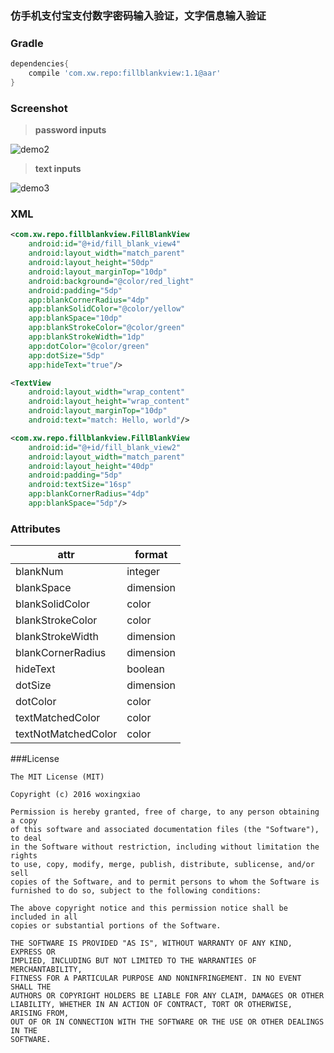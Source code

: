 ### 仿手机支付宝支付数字密码输入验证，文字信息输入验证

### Gradle
```groovy
dependencies{
    compile 'com.xw.repo:fillblankview:1.1@aar'
}
```

### Screenshot

>**password inputs**

![demo2](https://github.com/woxingxiao/FillBlankViewDemo/blob/master/screenshots/demo2.png)

>**text inputs**

![demo3](https://github.com/woxingxiao/FillBlankViewDemo/blob/master/screenshots/demo3.png)

### XML
```xml
<com.xw.repo.fillblankview.FillBlankView
    android:id="@+id/fill_blank_view4"
    android:layout_width="match_parent"
    android:layout_height="50dp"
    android:layout_marginTop="10dp"
    android:background="@color/red_light"
    android:padding="5dp"
    app:blankCornerRadius="4dp"
    app:blankSolidColor="@color/yellow"
    app:blankSpace="10dp"
    app:blankStrokeColor="@color/green"
    app:blankStrokeWidth="1dp"
    app:dotColor="@color/green"
    app:dotSize="5dp"
    app:hideText="true"/>
```
```xml
<TextView
    android:layout_width="wrap_content"
    android:layout_height="wrap_content"
    android:layout_marginTop="10dp"
    android:text="match: Hello, world"/>

<com.xw.repo.fillblankview.FillBlankView
    android:id="@+id/fill_blank_view2"
    android:layout_width="match_parent"
    android:layout_height="40dp"
    android:padding="5dp"
    android:textSize="16sp"
    app:blankCornerRadius="4dp"
    app:blankSpace="5dp"/>
```  

### Attributes
attr | format
-------- | ---
blankNum|integer
blankSpace|dimension
blankSolidColor|color
blankStrokeColor|color
blankStrokeWidth|dimension
blankCornerRadius|dimension
hideText|boolean
dotSize|dimension
dotColor|color
textMatchedColor|color
textNotMatchedColor|color

###License
```
The MIT License (MIT)

Copyright (c) 2016 woxingxiao

Permission is hereby granted, free of charge, to any person obtaining a copy
of this software and associated documentation files (the "Software"), to deal
in the Software without restriction, including without limitation the rights
to use, copy, modify, merge, publish, distribute, sublicense, and/or sell
copies of the Software, and to permit persons to whom the Software is
furnished to do so, subject to the following conditions:

The above copyright notice and this permission notice shall be included in all
copies or substantial portions of the Software.

THE SOFTWARE IS PROVIDED "AS IS", WITHOUT WARRANTY OF ANY KIND, EXPRESS OR
IMPLIED, INCLUDING BUT NOT LIMITED TO THE WARRANTIES OF MERCHANTABILITY,
FITNESS FOR A PARTICULAR PURPOSE AND NONINFRINGEMENT. IN NO EVENT SHALL THE
AUTHORS OR COPYRIGHT HOLDERS BE LIABLE FOR ANY CLAIM, DAMAGES OR OTHER
LIABILITY, WHETHER IN AN ACTION OF CONTRACT, TORT OR OTHERWISE, ARISING FROM,
OUT OF OR IN CONNECTION WITH THE SOFTWARE OR THE USE OR OTHER DEALINGS IN THE
SOFTWARE.
```
